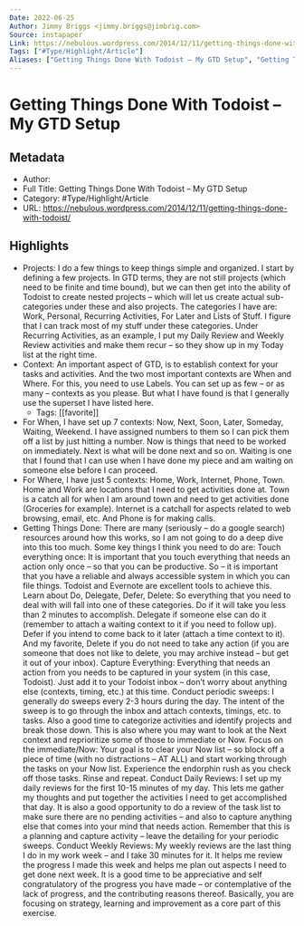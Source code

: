 ```yaml
---
Date: 2022-06-25
Author: Jimmy Briggs <jimmy.briggs@jimbrig.com>
Source: instapaper
Link: https://nebulous.wordpress.com/2014/12/11/getting-things-done-with-todoist/
Tags: ["#Type/Highlight/Article"]
Aliases: ["Getting Things Done With Todoist – My GTD Setup", "Getting Things Done With Todoist – My GTD Setup"]
---
```

# Getting Things Done With Todoist – My GTD Setup

## Metadata
- Author: 
- Full Title: Getting Things Done With Todoist – My GTD Setup
- Category: #Type/Highlight/Article
- URL: https://nebulous.wordpress.com/2014/12/11/getting-things-done-with-todoist/

## Highlights
- Projects: I do a few things to keep things simple and organized. I start by defining a few projects. In GTD terms, they are not still projects (which need to be finite and time bound), but we can then get into the ability of Todoist to create nested projects – which will let us create actual sub-categories under these and also projects.
  The categories I have are: Work, Personal, Recurring Activities, For Later and Lists of Stuff. I figure that I can track most of my stuff under these categories. Under Recurring Activities, as an example, I put my Daily Review and Weekly Review activities and make them recur – so they show up in my Today list at the right time.
- Context: An important aspect of GTD, is to establish context for your tasks and activities. And the two most important contexts are When and Where. For this, you need to use Labels. You can set up as few – or as many – contexts as you please. But what I have found is that I generally use the superset I have listed here.
    - Tags: [[favorite]] 
- For When, I have set up 7 contexts: Now, Next, Soon, Later, Someday, Waiting, Weekend. I have assigned numbers to them so I can pick them off a list by just hitting a number. Now is things that need to be worked on immediately. Next is what will be done next and so on. Waiting is one that I found that I can use when I have done my piece and am waiting on someone else before I can proceed.
- For Where, I have just 5 contexts: Home, Work, Internet, Phone, Town. Home and Work are locations that I need to get activities done at. Town is a catch all for when I am around town and need to get activities done (Groceries for example). Internet is a catchall for aspects related to web browsing, email, etc. And Phone is for making calls.
- Getting Things Done: There are many (seriously – do a google search) resources around how this works, so I am not going to do a deep dive into this too much. Some key things I think you need to do are:
  Touch everything once: It is important that you touch everything that needs an action only once – so that you can be productive. So – it is important that you have a reliable and always accessible system in which you can file things. Todoist and Evernote are excellent tools to achieve this.
  Learn about Do, Delegate, Defer, Delete: So everything that you need to deal with will fall into one of these categories. Do if it will take you less than 2 minutes to accomplish. Delegate if someone else can do it (remember to attach a waiting context to it if you need to follow up). Defer if you intend to come back to it later (attach a time context to it). And my favorite, Delete if you do not need to take any action (if you are someone that does not like to delete, you may archive instead – but get it out of your inbox).
  Capture Everything: Everything that needs an action from you needs to be captured in your system (in this case, Todoist). Just add it to your Todoist inbox – don’t worry about anything else (contexts, timing, etc.) at this time.
  Conduct periodic sweeps: I generally do sweeps every 2-3 hours during the day. The intent of the sweep is to go through the inbox and attach contexts, timings, etc. to tasks. Also a good time to categorize activities and identify projects and break those down. This is also where you may want to look at the Next context and reprioritize some of those to immediate or Now.
  Focus on the immediate/Now: Your goal is to clear your Now list – so block off a piece of time (with no distractions – AT ALL) and start working through the tasks on your Now list. Experience the endorphin rush as you check off those tasks. Rinse and repeat.
  Conduct Daily Reviews: I set up my daily reviews for the first 10-15 minutes of my day. This lets me gather my thoughts and put together the activities I need to get accomplished that day. It is also a good opportunity to do a review of the task list to make sure there are no pending activities – and also to capture anything else that comes into your mind that needs action. Remember that this is a planning and capture activity – leave the detailing for your periodic sweeps.
  Conduct Weekly Reviews: My weekly reviews are the last thing I do in my work week – and I take 30 minutes for it. It helps me review the progress I made this week and helps me plan out aspects I need to get done next week. It is a good time to be appreciative and self congratulatory of the progress you have made – or contemplative of the lack of progress, and the contributing reasons thereof. Basically, you are focusing on strategy, learning and improvement as a core part of this exercise.
